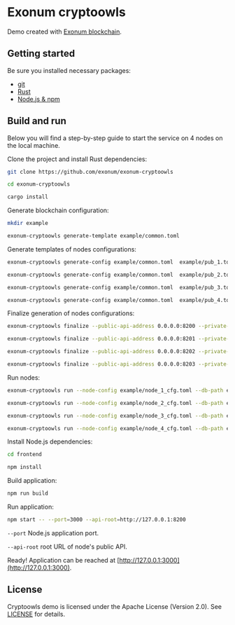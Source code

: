 # Exonum cryptoowls

Demo created with [Exonum blockchain](https://github.com/exonum/exonum).

## Getting started

Be sure you installed necessary packages:

* [git](https://git-scm.com/downloads)
* [Rust](https://rustup.rs/)
* [Node.js & npm](https://nodejs.org/en/download/)

## Build and run

Below you will find a step-by-step guide to start the service on 4 nodes on the local machine.

Clone the project and install Rust dependencies:

```sh
git clone https://github.com/exonum/exonum-cryptoowls

cd exonum-cryptoowls

cargo install
```

Generate blockchain configuration:

```sh
mkdir example

exonum-cryptoowls generate-template example/common.toml
```

Generate templates of nodes configurations:

```sh
exonum-cryptoowls generate-config example/common.toml  example/pub_1.toml example/sec_1.toml --peer-address 127.0.0.1:6331

exonum-cryptoowls generate-config example/common.toml  example/pub_2.toml example/sec_2.toml --peer-address 127.0.0.1:6332

exonum-cryptoowls generate-config example/common.toml  example/pub_3.toml example/sec_3.toml --peer-address 127.0.0.1:6333

exonum-cryptoowls generate-config example/common.toml  example/pub_4.toml example/sec_4.toml --peer-address 127.0.0.1:6334
```

Finalize generation of nodes configurations:

```sh
exonum-cryptoowls finalize --public-api-address 0.0.0.0:8200 --private-api-address 0.0.0.0:8091 example/sec_1.toml example/node_1_cfg.toml --public-configs example/pub_1.toml example/pub_2.toml example/pub_3.toml example/pub_4.toml

exonum-cryptoowls finalize --public-api-address 0.0.0.0:8201 --private-api-address 0.0.0.0:8092 example/sec_2.toml example/node_2_cfg.toml --public-configs example/pub_1.toml example/pub_2.toml example/pub_3.toml example/pub_4.toml

exonum-cryptoowls finalize --public-api-address 0.0.0.0:8202 --private-api-address 0.0.0.0:8093 example/sec_3.toml example/node_3_cfg.toml --public-configs example/pub_1.toml example/pub_2.toml example/pub_3.toml example/pub_4.toml

exonum-cryptoowls finalize --public-api-address 0.0.0.0:8203 --private-api-address 0.0.0.0:8094 example/sec_4.toml example/node_4_cfg.toml --public-configs example/pub_1.toml example/pub_2.toml example/pub_3.toml example/pub_4.toml
```

Run nodes:

```sh
exonum-cryptoowls run --node-config example/node_1_cfg.toml --db-path example/db1 --public-api-address 0.0.0.0:8200

exonum-cryptoowls run --node-config example/node_2_cfg.toml --db-path example/db2 --public-api-address 0.0.0.0:8201

exonum-cryptoowls run --node-config example/node_3_cfg.toml --db-path example/db3 --public-api-address 0.0.0.0:8202

exonum-cryptoowls run --node-config example/node_4_cfg.toml --db-path example/db4 --public-api-address 0.0.0.0:8203
```

Install Node.js dependencies:

```sh
cd frontend

npm install
```

Build application:

```sh
npm run build
```

Run application:

```sh
npm start -- --port=3000 --api-root=http://127.0.0.1:8200
```

`--port` Node.js application port.

`--api-root` root URL of node's public API.

Ready! Application can be reached at [http://127.0.0.1:3000](http://127.0.0.1:3000).

## License

Cryptoowls demo is licensed under the Apache License (Version 2.0).
See [LICENSE](LICENSE) for details.
